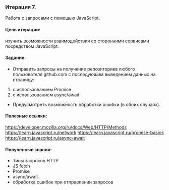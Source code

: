 ### Итерация 7.
Работа с запросами с помощью JavaScript.

#### Цель итерации:
изучить возможности взаимодействия со сторонними сервисами посредством JavaScript.

#### Задание:
- Отправить запросы на получение репозиториев любого пользователя github.com с последующим выведением данных на страницу:
1) с использованием Promise
2) с использованием async/await
- Предусмотреть возможность обработки ошибки (в обоих случаях).

#### Полезные ссылки:
https://developer.mozilla.org/ru/docs/Web/HTTP/Methods
https://learn.javascript.ru/network
https://learn.javascript.ru/promise-basics
https://learn.javascript.ru/async-await

#### Полученные знания:
- Типы запросов HTTP
- JS fetch
- Promise
- async/await
- обработка ошибок при отправлении запросов